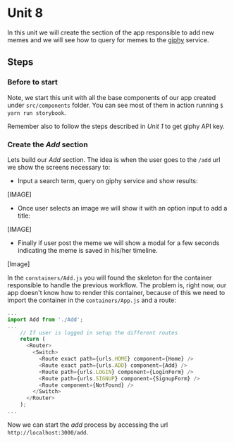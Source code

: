 # Unit 8

In this unit we will create the section of the app responsible to add new memes and we will see how to query for memes to the [giphy](https://giphy.com/) service.

## Steps

### Before to start

Note, we start this unit with all the base components of our app created under `src/components` folder. You can see most of them in action running `$ yarn run storybook`.

Remember also to follow the steps described in *Unit 1* to get giphy API key.

### Create the *Add* section

Lets build our *Add* section. The idea is when the user goes to the `/add` url we show the screens necessary to:

- Input a search term, query on giphy service and show results:

[IMAGE]

- Once user selects an image we will show it with an option input to add a title:

[IMAGE]

- Finally if user post the meme we will show a modal for a few seconds indicating the meme is saved in his/her timeline.

[Image]

In the `constainers/Add.js` you will found the skeleton for the container responsible to handle the previous workflow. The problem is, right now, our app doesn't know how to render this container, because of this we need to import the container in the `containers/App.js` and a route:

```javascript
...
import Add from './Add';
...
    // If user is logged in setup the different routes
    return (
      <Router>
        <Switch>
          <Route exact path={urls.HOME} component={Home} />
          <Route exact path={urls.ADD} component={Add} />
          <Route path={urls.LOGIN} component={LoginForm} />
          <Route path={urls.SIGNUP} component={SignupForm} />
          <Route component={NotFound} />
        </Switch>
      </Router>
    );
...
```

Now we can start the *add* process by accessing the url `http://localhost:3000/add`.
